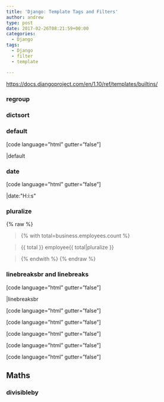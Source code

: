```yaml
---
title: 'Django: Template Tags and Filters'
author: andrew
type: post
date: 2017-02-26T08:21:59+00:00
categories:
  - Django
tags:
  - Django
  - filter
  - template

---
```

https://docs.djangoproject.com/en/1.10/ref/templates/builtins/

### regroup

### dictsort

### default

[code language=&#8221;html&#8221; gutter=&#8221;false&#8221;]
  
|default
  


### date

[code language=&#8221;html&#8221; gutter=&#8221;false&#8221;]
  
|date:"H:i:s"
  


### pluralize

{% raw %}
> {% with total=business.employees.count %}
      
> {{ total }} employee{{ total|pluralize }}
  
> {% endwith %} 
{% endraw %}

### linebreaksbr and linebreaks

[code language=&#8221;html&#8221; gutter=&#8221;false&#8221;]
  
|linebreaksbr
  

  
[code language=&#8221;html&#8221; gutter=&#8221;false&#8221;]
  

  
[code language=&#8221;html&#8221; gutter=&#8221;false&#8221;]
  

  
[code language=&#8221;html&#8221; gutter=&#8221;false&#8221;]
  

  
[code language=&#8221;html&#8221; gutter=&#8221;false&#8221;]
  

  
[code language=&#8221;html&#8221; gutter=&#8221;false&#8221;]
  


## Maths

### divisibleby
